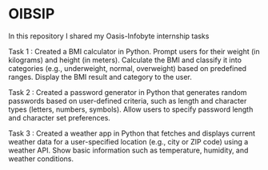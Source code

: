 # OIBSIP
In this repository I shared my Oasis-Infobyte internship tasks

Task 1 : Created a BMI calculator in Python. Prompt users for their weight (in kilograms) and height (in meters). Calculate the BMI and classify it into categories (e.g., underweight, normal, overweight) based on predefined ranges. Display the BMI result and category to the user.

Task 2 : Created a password generator in Python that generates random passwords based on user-defined criteria, such as length and character types (letters, numbers, symbols). Allow users to specify password length and character set preferences.

Task 3 : Created a weather app in Python that fetches and displays current weather data for a user-specified location (e.g., city or ZIP code) using a weather API. Show basic information such as temperature, humidity, and weather conditions.
